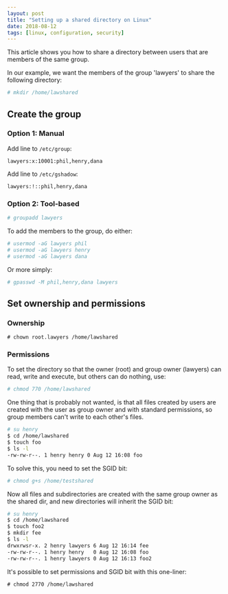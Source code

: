 ```yaml
---
layout: post
title: "Setting up a shared directory on Linux"
date: 2018-08-12
tags: [linux, configuration, security]
---
```


This article shows you how to share a directory between users that are members of the same group.

In our example, we want the members of the group 'lawyers' to share the following directory:

```bash
# mkdir /home/lawshared
```

## Create the group

### Option 1: Manual

Add line to `/etc/group`:

```
lawyers:x:10001:phil,henry,dana
```

Add line to `/etc/gshadow`:

```
lawyers:!::phil,henry,dana
```

### Option 2: Tool-based

```bash
# groupadd lawyers
```

To add the members to the group, do either:

```bash
# usermod -aG lawyers phil
# usermod -aG lawyers henry
# usermod -aG lawyers dana
```

Or more simply:

```bash
# gpasswd -M phil,henry,dana lawyers
```

## Set ownership and permissions

### Ownership

```
# chown root.lawyers /home/lawshared
```

### Permissions

To set the directory so that the owner (root) and group owner (lawyers) can read, write and execute, but others can do nothing, use:

```bash
# chmod 770 /home/lawshared
```

One thing that is probably not wanted, is that all files created by users are created with the user as group owner and with standard permissions, so group members can't write to each other's files.

```bash
# su henry
$ cd /home/lawshared
$ touch foo
$ ls -l
-rw-rw-r--. 1 henry henry 0 Aug 12 16:08 foo
```

To solve this, you need to set the SGID bit:

```bash
# chmod g+s /home/testshared
```

Now all files and subdirectories are created with the same group owner as the shared dir, and new directories will inherit the SGID bit:

```bash
# su henry
$ cd /home/lawshared
$ touch foo2
$ mkdir fee
$ ls -l
drwxrwsr-x. 2 henry lawyers 6 Aug 12 16:14 fee 
-rw-rw-r--. 1 henry henry   0 Aug 12 16:08 foo
-rw-rw-r--. 1 henry lawyers 0 Aug 12 16:13 foo2
```

It's possible to set permissions and SGID bit with this one-liner:

```
# chmod 2770 /home/lawshared
```


